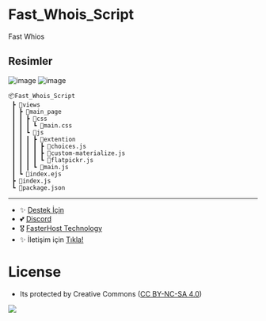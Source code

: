 # Fast_Whois_Script
Fast Whios

## Resimler

![image](https://user-images.githubusercontent.com/63351166/220958900-a92569d2-16f2-436e-82dd-92432b86d842.png)
![image](https://user-images.githubusercontent.com/63351166/220958955-6d656832-f4c9-4423-8a3e-f93de868407d.png)

```
📦Fast_Whois_Script
 ┣ 📂views
 ┃ ┣ 📂main_page
 ┃ ┃ ┣ 📂css
 ┃ ┃ ┃ ┗ 📜main.css
 ┃ ┃ ┗ 📂js
 ┃ ┃ ┃ ┣ 📂extention
 ┃ ┃ ┃ ┃ ┣ 📜choices.js
 ┃ ┃ ┃ ┃ ┣ 📜custom-materialize.js
 ┃ ┃ ┃ ┃ ┗ 📜flatpickr.js
 ┃ ┃ ┃ ┗ 📜main.js
 ┃ ┗ 📜index.ejs
 ┣ 📜index.js
 ┗ 📜package.json
```

---
- ✨ [Destek İçin](https://fastuptime.com) <br>
- 💕 [Discord](https://fastuptime.com/discord)<br>
- 🎖️ [FasterHost Technology](https://fasterhost.tech/)<br>
- ✨ İletişim için [Tıkla!](mailto:fastuptime@gmail.com)<br>

# License
- Its protected by Creative Commons ([CC BY-NC-SA 4.0](https://creativecommons.org/licenses/by-nc-sa/4.0/))

<a href="https://creativecommons.org/licenses/by-nc-sa/4.0/" title="BYNCSA40"><img src="https://licensebuttons.net/l/by-nc-sa/4.0/88x31.png"></a>
